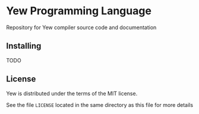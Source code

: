 # Yew Programming Language

Repository for Yew compiler source code and documentation

## Installing

TODO

## License
Yew is distributed under the terms of the MIT license.

See the file `LICENSE` located in the same directory as this file for more details
